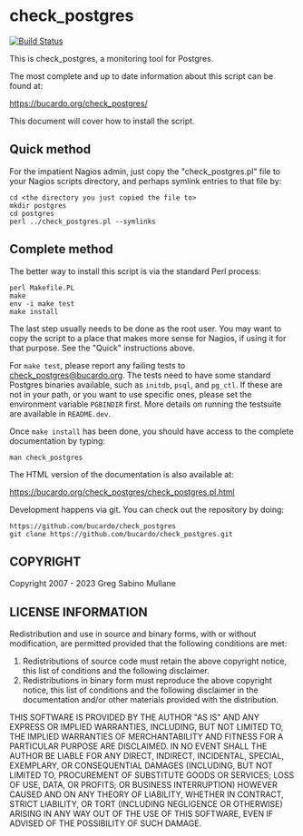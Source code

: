 check_postgres
==============

[![Build Status](https://travis-ci.com/bucardo/check_postgres.svg?branch=master)](https://travis-ci.com/bucardo/check_postgres)

This is check_postgres, a monitoring tool for Postgres.

The most complete and up to date information about this script can be found at:

https://bucardo.org/check_postgres/

This document will cover how to install the script.

Quick method
------------

For the impatient Nagios admin, just copy the "check_postgres.pl" file
to your Nagios scripts directory, and perhaps symlink entries to that
file by:

    cd <the directory you just copied the file to>
    mkdir postgres
    cd postgres
    perl ../check_postgres.pl --symlinks

Complete method
---------------

The better way to install this script is via the standard Perl process:

    perl Makefile.PL
    make
    env -i make test
    make install

The last step usually needs to be done as the root user. You may want to
copy the script to a place that makes more sense for Nagios, if using it
for that purpose. See the "Quick" instructions above.

For `make test`, please report any failing tests to check_postgres@bucardo.org.
The tests need to have some standard Postgres binaries available, such as
`initdb`, `psql`, and `pg_ctl`. If these are not in your path, or you want to
use specific ones, please set the environment variable `PGBINDIR` first. More
details on running the testsuite are available in `README.dev`.

Once `make install` has been done, you should have access to the complete
documentation by typing:

    man check_postgres

The HTML version of the documentation is also available at:

https://bucardo.org/check_postgres/check_postgres.pl.html

Development happens via git. You can check out the repository by doing:

    https://github.com/bucardo/check_postgres
    git clone https://github.com/bucardo/check_postgres.git

COPYRIGHT
---------

  Copyright 2007 - 2023 Greg Sabino Mullane

LICENSE INFORMATION
-------------------

Redistribution and use in source and binary forms, with or without
modification, are permitted provided that the following conditions are met:

  1. Redistributions of source code must retain the above copyright notice,
     this list of conditions and the following disclaimer.
  2. Redistributions in binary form must reproduce the above copyright notice,
     this list of conditions and the following disclaimer in the documentation
     and/or other materials provided with the distribution.

THIS SOFTWARE IS PROVIDED BY THE AUTHOR "AS IS" AND ANY EXPRESS OR IMPLIED
WARRANTIES, INCLUDING, BUT NOT LIMITED TO, THE IMPLIED WARRANTIES OF
MERCHANTABILITY AND FITNESS FOR A PARTICULAR PURPOSE ARE DISCLAIMED. IN NO
EVENT SHALL THE AUTHOR BE LIABLE FOR ANY DIRECT, INDIRECT, INCIDENTAL, SPECIAL,
EXEMPLARY, OR CONSEQUENTIAL DAMAGES (INCLUDING, BUT NOT LIMITED TO, PROCUREMENT
OF SUBSTITUTE GOODS OR SERVICES; LOSS OF USE, DATA, OR PROFITS; OR BUSINESS
INTERRUPTION) HOWEVER CAUSED AND ON ANY THEORY OF LIABILITY, WHETHER IN
CONTRACT, STRICT LIABILITY, OR TORT (INCLUDING NEGLIGENCE OR OTHERWISE) ARISING
IN ANY WAY OUT OF THE USE OF THIS SOFTWARE, EVEN IF ADVISED OF THE POSSIBILITY
OF SUCH DAMAGE.
